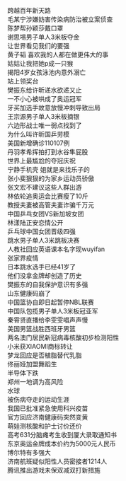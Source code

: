 跨越百年新天路  
毛某宁涉嫌妨害传染病防治被立案侦查  
陈梦帮孙颖莎戴口罩  
谢思埸男子单人3米板夺金  
让世界看见我们的要强  
黄子韬 喜欢我的人都在做更伟大的事  
姑姑让我把她p成一只猴  
揭阳4岁女孩泳池内意外溺亡  
站上领奖台  
樊振东给许昕递水欲递又止  
一不小心被哄成了奥运冠军  
牙买加选手故意放慢冲刺导致出局  
王宗源男子单人3米板摘银  
六边形战士唯一弱点找到了  
为什么叫许昕国乒劳模  
美国新增确诊110107例  
丹羽孝希挥拍打到水谷隼屁股  
世界上最尴尬的夺冠庆祝  
宁静手机壳 姐就是来找乐子的  
张小斐狠狠的为家乡运动员骄傲  
张文宏不建议这些人群出游  
林依轮追奥运会比赛瘦了10斤  
教授夫妻被高管夫妻诈骗千万元  
中国乒乓女团VS新加坡女团  
林漾陆正安恋情公开  
乒乓球中国女团晋级四强  
跳水男子单人3米跳板决赛  
人教社回应英语课本名字现wuyifan  
张家界疫情  
日本跳水选手已经41岁了  
他们没拿金牌却创造了历史  
樊振东的自我保护意识有多强  
山东健康码崩了  
中国篮协自即日起暂停NBL联赛  
中国队包揽男子单人3米板冠亚军  
秦霄贤直播给李雯雯唱声声慢  
美国男篮战胜西班牙男篮  
两名澳门居民新冠病毒核酸初步检测阳性  
小米获XIAOMI商标转让  
梦龙回应是否植脂替代乳脂  
佟丽娅加盟舞蹈生  
半导体下跌  
郑州一地调为高风险  
水球  
被伤病夺走的运动生涯  
我国已批准紧急使用科兴疫苗  
官方回应济南健康码突然变黄  
萌娃测核酸和护士讨价还价  
高考631分脑瘫考生收到厦大录取通知书  
东京奥运金牌成本价约为5000元人民币  
博尔特有多强大  
济南航班疑似阳性人员密接者1214人  
腾讯推出游戏未保双减双打新措施  
